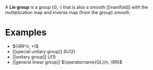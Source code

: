 A **Lie group** is a group $(G, \cdot)$ that is also a smooth [[manifold]] with the multiplication map and inverse map (from the group) smooth.

# Examples

* $(\RR^n, +)$
* [[special unitary group]] $SU(2)$
* [[unitary group]] $U(1)$
* [[general linear group]] $\operatorname{GL}(n, \RR)$